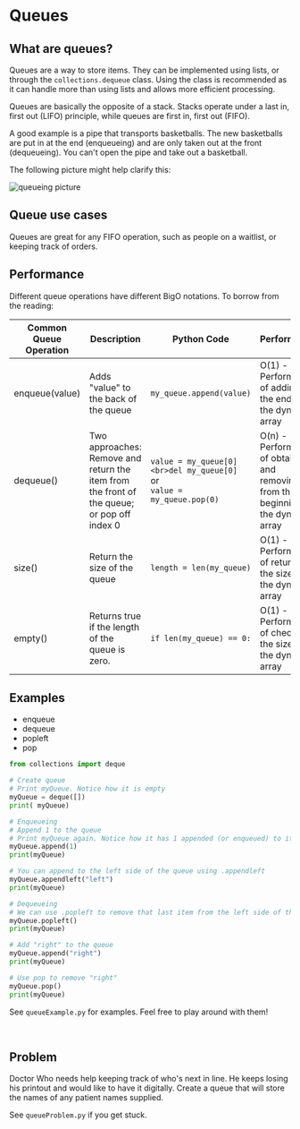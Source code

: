 # Queues

## What are queues?
Queues are a way to store items. They can be implemented using lists, or through the `collections.dequeue` class. Using the class is recommended as it can handle more than using lists and allows more efficient processing.

Queues are basically the opposite of a stack. Stacks operate under a last in, first out (LIFO) principle, while queues are first in, first out (FIFO).

A good example is a pipe that transports basketballs. The new basketballs are put in at the end (enqueueing) and are only taken out at the front (dequeueing). You can't open the pipe and take out a basketball.
<br />

The following picture might help clarify this:

![queueing picture](https://media.geeksforgeeks.org/wp-content/cdn-uploads/gq/2014/02/Queue.png)

## Queue use cases
Queues are great for any FIFO operation, such as people on a waitlist, or keeping track of orders.
<br />


## Performance

Different queue operations have different BigO notations. To borrow from the reading:

| Common Queue Operation | Description                                                                                | Python Code                                                                 | Performance                                                                          |
| ---------------------- | ------------------------------------------------------------------------------------------ | --------------------------------------------------------------------------- | ------------------------------------------------------------------------------------ |
| enqueue(value)         | Adds "value" to the back of the queue                                                      | `my_queue.append(value)`                                                    | O(1) - Performance of adding to the end of the dynamic array                         |
| dequeue()              | Two approaches: Remove and return the item from the front of the queue; or pop off index 0 | `value = my_queue[0]<br>del my_queue[0]`<br>or<br>`value = my_queue.pop(0)` | O(n) - Performance of obtaining and removing from the beginning of the dynamic array |
| size()                 | Return the size of the queue                                                               | `length = len(my_queue)`                                                    | O(1) - Performance of returning the size of the dynamic array                        |
| empty()                | Returns true if the length of the queue is zero.                                           | `if len(my_queue) == 0:`                                                    | O(1) - Performance of checking the size of the dynamic array                         |


## Examples
* enqueue
* dequeue
* popleft
* pop

``` Python
from collections import deque

# Create queue
# Print myQueue. Notice how it is empty
myQueue = deque([])
print( myQueue)

# Enqueueing
# Append 1 to the queue
# Print myQueue again. Notice how it has 1 appended (or enqueued) to it.
myQueue.append(1)
print(myQueue)

# You can append to the left side of the queue using .appendleft
myQueue.appendleft("left")
print(myQueue)

# Dequeueing
# We can use .popleft to remove that last item from the left side of the queue
myQueue.popleft()
print(myQueue)

# Add "right" to the queue
myQueue.append("right")
print(myQueue)

# Use pop to remove "right"
myQueue.pop()
print(myQueue)

```

See `queueExample.py` for examples. Feel free to play around with them!

<br />

## Problem
Doctor Who needs help keeping track of who's next in line. He keeps losing his printout and would like to have it digitally.
Create a queue that will store the names of any patient names supplied.

See `queueProblem.py` if you get stuck.

